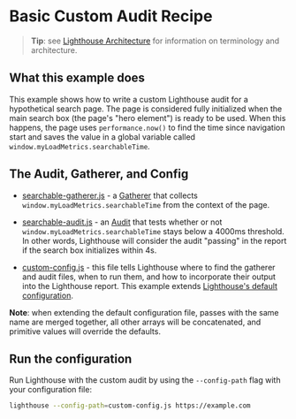 # Basic Custom Audit Recipe

> **Tip**: see [Lighthouse Architecture](../../../docs/architecture.md) for information
on terminology and architecture.

## What this example does

This example shows how to write a custom Lighthouse audit for a hypothetical search page. The page is considered fully initialized when the main search box (the page's "hero element") is ready to be used. When this happens, the page uses `performance.now()` to find the time since navigation start and saves the value in a global variable called `window.myLoadMetrics.searchableTime`.

## The Audit, Gatherer, and Config

- [searchable-gatherer.js](searchable-gatherer.js) - a [Gatherer](https://github.com/GoogleChrome/lighthouse/blob/master/docs/architecture.md#components--terminology) that collects `window.myLoadMetrics.searchableTime`
from the context of the page.

- [searchable-audit.js](searchable-audit.js) - an [Audit](https://github.com/GoogleChrome/lighthouse/blob/master/docs/architecture.md#components--terminology) that tests whether or not `window.myLoadMetrics.searchableTime`
stays below a 4000ms threshold. In other words, Lighthouse will consider the audit "passing"
in the report if the search box initializes within 4s.

- [custom-config.js](custom-config.js) - this file tells Lighthouse where to
find the gatherer and audit files, when to run them, and how to incorporate their
output into the Lighthouse report. This example extends [Lighthouse's
default configuration](https://github.com/GoogleChrome/lighthouse/blob/master/lighthouse-core/config/default.js).

**Note**: when extending the default configuration file, passes with the same name are merged together, all other arrays will be concatenated, and primitive values will override the defaults.

## Run the configuration

Run Lighthouse with the custom audit by using the `--config-path` flag with your configuration file:

```sh
lighthouse --config-path=custom-config.js https://example.com
```
